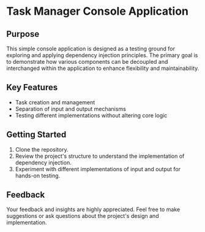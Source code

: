 # Task Manager Console Application

## Purpose

This simple console application is designed as a testing ground for exploring and applying dependency injection principles. The primary goal is to demonstrate how various components can be decoupled and interchanged within the application to enhance flexibility and maintainability.

## Key Features

- Task creation and management
- Separation of input and output mechanisms
- Testing different implementations without altering core logic

## Getting Started

1. Clone the repository.
2. Review the project's structure to understand the implementation of dependency injection.
3. Experiment with different implementations of input and output for hands-on testing.

## Feedback

Your feedback and insights are highly appreciated. Feel free to make suggestions or ask questions about the project's design and implementation.